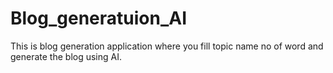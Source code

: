 # Blog_generatuion_AI
This is blog generation application where you fill topic name no of word and generate the blog using AI.
